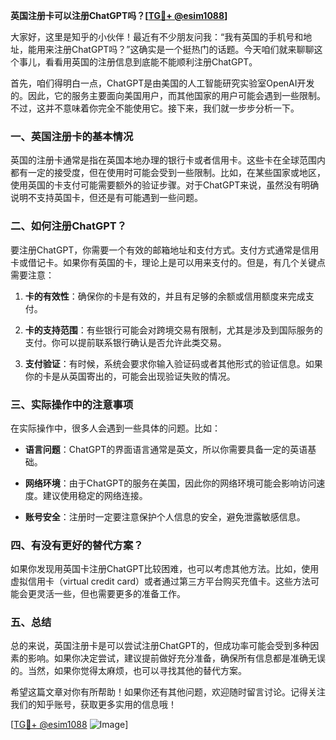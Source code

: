 **英国注册卡可以注册ChatGPT吗？[[TG💪+ @esim1088](https://t.me/s/esim1088)]**

大家好，这里是知乎的小伙伴！最近有不少朋友问我：“我有英国的手机号和地址，能用来注册ChatGPT吗？”这确实是一个挺热门的话题。今天咱们就来聊聊这个事儿，看看用英国的注册信息到底能不能顺利注册ChatGPT。

首先，咱们得明白一点，ChatGPT是由美国的人工智能研究实验室OpenAI开发的。因此，它的服务主要面向美国用户，而其他国家的用户可能会遇到一些限制。不过，这并不意味着你完全不能使用它。接下来，我们就一步步分析一下。

### 一、英国注册卡的基本情况

英国的注册卡通常是指在英国本地办理的银行卡或者信用卡。这些卡在全球范围内都有一定的接受度，但在使用时可能会受到一些限制。比如，在某些国家或地区，使用英国的卡支付可能需要额外的验证步骤。对于ChatGPT来说，虽然没有明确说明不支持英国卡，但还是有可能遇到一些问题。

### 二、如何注册ChatGPT？

要注册ChatGPT，你需要一个有效的邮箱地址和支付方式。支付方式通常是信用卡或借记卡。如果你有英国的卡，理论上是可以用来支付的。但是，有几个关键点需要注意：

1. **卡的有效性**：确保你的卡是有效的，并且有足够的余额或信用额度来完成支付。
   
2. **卡的支持范围**：有些银行可能会对跨境交易有限制，尤其是涉及到国际服务的支付。你可以提前联系银行确认是否允许此类交易。

3. **支付验证**：有时候，系统会要求你输入验证码或者其他形式的验证信息。如果你的卡是从英国寄出的，可能会出现验证失败的情况。

### 三、实际操作中的注意事项

在实际操作中，很多人会遇到一些具体的问题。比如：

- **语言问题**：ChatGPT的界面语言通常是英文，所以你需要具备一定的英语基础。
  
- **网络环境**：由于ChatGPT的服务在美国，因此你的网络环境可能会影响访问速度。建议使用稳定的网络连接。

- **账号安全**：注册时一定要注意保护个人信息的安全，避免泄露敏感信息。

### 四、有没有更好的替代方案？

如果你发现用英国卡注册ChatGPT比较困难，也可以考虑其他方法。比如，使用虚拟信用卡（virtual credit card）或者通过第三方平台购买充值卡。这些方法可能会更灵活一些，但也需要更多的准备工作。

### 五、总结

总的来说，英国注册卡是可以尝试注册ChatGPT的，但成功率可能会受到多种因素的影响。如果你决定尝试，建议提前做好充分准备，确保所有信息都是准确无误的。当然，如果你觉得太麻烦，也可以寻找其他的替代方案。

希望这篇文章对你有所帮助！如果你还有其他问题，欢迎随时留言讨论。记得关注我们的知乎账号，获取更多实用的信息哦！

[[TG💪+ @esim1088](https://t.me/s/esim1088) ![Image](https://i.postimg.cc/4NQfJmqS/Snipaste-2025-05-13-00-14-12.png)]